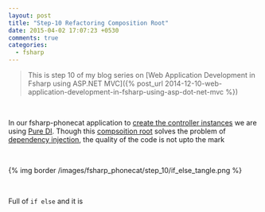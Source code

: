 ```yaml
---
layout: post
title: "Step-10 Refactoring Composition Root"
date: 2015-04-02 17:07:23 +0530
comments: true
categories:
  - fsharp
---
```


> This is step 10 of my blog series on [Web Application Development in Fsharp using ASP.NET MVC]({% post_url 2014-12-10-web-application-development-in-fsharp-using-asp-dot-net-mvc %})

&nbsp;

In our fsharp-phonecat application to [create the controller instances](https://github.com/tamizhvendan/fsharp-phonecat/blob/9/Web/MvcInfrastructure.fs#L14-L48) we are using [Pure DI](http://blog.ploeh.dk/2014/06/10/pure-di/). Though this [compsoition root](http://blog.ploeh.dk/2011/07/28/CompositionRoot/) solves the problem of [dependency injection](http://blog.ploeh.dk/2012/11/06/WhentouseaDIContainer/), the quality of the code is not upto the mark

&nbsp;
&nbsp;

{% img border /images/fsharp_phonecat/step_10/if_else_tangle.png %}

&nbsp;
&nbsp;

Full of ```if else``` and it is 